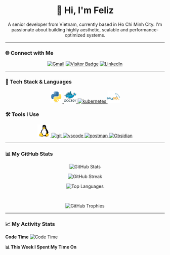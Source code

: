<!-- README Start -->

<div align="center">
  <h1>👋 Hi, I'm Feliz</h1>
  <p>A senior developer from Vietnam, currently based in Ho Chi Minh City. I'm passionate about building highly aesthetic, scalable and performance-optimized systems.</p>
</div>

---

### 🌐 Connect with Me

<p align="center">
  <!-- Replace placeholders with your actual links -->
  <a href="mailto:tpdai108@gmail.com"><img src="https://img.shields.io/badge/Gmail-D14836?style=for-the-badge&logo=gmail&logoColor=white" alt="Gmail"/></a>
    <!-- Visitor Badge: Counts profile views -->
  <a href="https://visitor-badge.laobi.icu/badge?page_id=TranDai108.TranDai108"><img src="https://visitor-badge.laobi.icu/badge?page_id=TranDai108.TranDai108" alt="Visitor Badge"/></a>
  <a href="https://www.linkedin.com/in/dai-tran-b53973291/"><img src="https://img.shields.io/badge/LinkedIn-0077B5?style=for-the-badge&logo=linkedin&logoColor=white" alt="LinkedIn"/></a>

</p>

---

### 🚀 Tech Stack & Languages

<p align="center">
  <a href="https://www.python.org" target="_blank" rel="noreferrer"> <img src="https://raw.githubusercontent.com/devicons/devicon/master/icons/python/python-original.svg" alt="python" width="40" height="40"/> </a>
  <a href="https://www.docker.com/" target="_blank" rel="noreferrer"> <img src="https://raw.githubusercontent.com/devicons/devicon/master/icons/docker/docker-original-wordmark.svg" alt="docker" width="40" height="40"/> </a>
  <a href="https://kubernetes.io" target="_blank" rel="noreferrer"> <img src="https://www.vectorlogo.zone/logos/kubernetes/kubernetes-icon.svg" alt="kubernetes" width="40" height="40"/> </a>
  <a href="https://www.mysql.com/" target="_blank" rel="noreferrer"> <img src="https://raw.githubusercontent.com/devicons/devicon/master/icons/mysql/mysql-original-wordmark.svg" alt="mysql" width="40" height="40"/> </a>
</p>

### 🛠️ Tools I Use

<p align="center">
  <a href="https://www.linux.org/" target="_blank" rel="noreferrer"> <img src="https://raw.githubusercontent.com/devicons/devicon/master/icons/linux/linux-original.svg" alt="linux" width="40" height="40"/> </a>
  <a href="https://git-scm.com/" target="_blank" rel="noreferrer"> <img src="https://www.vectorlogo.zone/logos/git-scm/git-scm-icon.svg" alt="git" width="40" height="40"/> </a>
  <a href="https://code.visualstudio.com/" target="_blank"> <img src="https://cdn.jsdelivr.net/gh/devicons/devicon/icons/vscode/vscode-original.svg" alt="vscode" width="40" height="40"/> </a>
  <a href="https://postman.com" target="_blank" rel="noreferrer"> <img src="https://www.vectorlogo.zone/logos/getpostman/getpostman-icon.svg" alt="postman" width="40" height="40"/> </a>
  <a href="https://obsidian.md/" target="_blank"> <img src="https://obsidian.md/favicon.ico" alt="Obsidian" width="40" height="40"/> </a>
</p>

---

### 📊 My GitHub Stats

<div align="center">

  <p><img src="https://github-readme-stats.vercel.app/api?username=TranDai108&theme=material-palenight&hide_border=false&include_all_commits=true&count_private=true" alt="GitHub Stats" /></p>
  <p><img src="https://github-readme-streak-stats.herokuapp.com/?user=TranDai108&theme=material-palenight&hide_border=false" alt="GitHub Streak" /></p>
  <p><img src="https://github-readme-stats.vercel.app/api/top-langs/?username=TranDai108&theme=material-palenight&hide_border=false&include_all_commits=true&count_private=true&layout=compact" alt="Top Languages" /></p>
  <br>
  <p><img src="https://github-profile-trophy.vercel.app/?username=TranDai108&theme=dracula&no-frame=false&no-bg=false&margin-w=4" alt="GitHub Trophies" /></p>
</div>

---

### 📈 My Activity Stats

<!--START_SECTION:waka-->
<!--
  THIS SECTION IS AUTO-UPDATED BY GITHUB ACTIONS (e.g., anmol098/waka-readme-stats)
  To enable this, you need to:
  1. Sign up for an account at https://wakatime.com/
  2. Create a workflow file in `.github/workflows/your_workflow.yml`
  3. Add your WAKATIME_API_KEY to your repository's Secrets.
  The following is an example of the output.
-->
**Code Time**
![Code Time](http://img.shields.io/badge/Code%20Time-Stats%20will%20display%20here-blue)

**📊 This Week I Spent My Time On**
